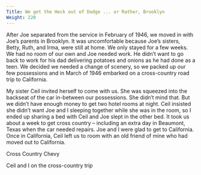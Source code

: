 ```yaml
---
Title: We get the Heck out of Dodge ... or Rather, Brooklyn
Weight: 220
---
```


After Joe separated from the service in February of 1946, we moved in with Joe’s parents in Brooklyn. It was uncomfortable because Joe’s sisters, Betty, Ruth, and Irma, were still at home. We only stayed for a few weeks. We had no room of our own and Joe needed work. He didn’t want to go back to work for his dad delivering potatoes and onions as he had done as a teen. We decided we needed a change of scenery, so we packed up our few possessions and in March of 1946 embarked on a cross-country road trip to California.

My sister Ceil invited herself to come with us. She was squeezed into the backseat of the car in-between our possessions. She didn’t mind that. But we didn’t have enough money to get two hotel rooms at night. Ceil insisted she didn’t want Joe and I sleeping together while she was in the room, so I ended up sharing a bed with Ceil and Joe slept in the other bed. It took us about a week to get cross country – including an extra day in Beaumont, Texas when the car needed repairs. Joe and I were glad to get to California. Once in California, Ceil left us to room with an old friend of mine who had moved out to California.

Cross Country Chevy


Ceil and I on the cross-country trip